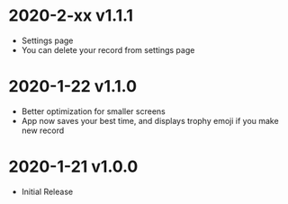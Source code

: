 # 2020-2-xx v1.1.1

- Settings page
- You can delete your record from settings page


# 2020-1-22 v1.1.0

- Better optimization for smaller screens
- App now saves your best time, and displays trophy emoji if you make new record


# 2020-1-21 v1.0.0

- Initial Release